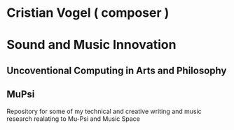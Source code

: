 # Cristian Vogel ( composer )
# Sound and Music Innovation
## Uncoventional Computing in Arts and Philosophy
## MuPsi
Repository for some of my technical and creative writing and music research realating to Mu-Psi and Music Space

